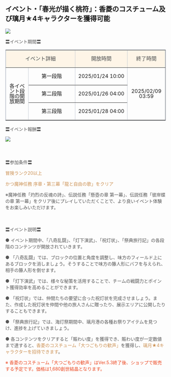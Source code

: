 ## イベント・「春光が描く桃符」：香菱のコスチューム及び璃月★4キャラクターを獲得可能
<img src="https://sdk.hoyoverse.com/upload/ann/2024/12/24/a3409d50effe4aa5f4b95dd02c016921_4130900429869273618.png">
<p style="white-space: pre-wrap; text-align: left;"><span style="color:rgba(85,85,85,1)">〓イベント期間〓</span></p><div class="table-wrapper"><table style="border-color:rgb(193, 199, 208);line-height:1;width:100%;border-collapse:collapse;" class="" border="1" cellspacing="0"><colgroup><col style="width: 13.425096634298106%;"><col style="width: 27.90609974545112%;"><col style="width: 31.224662958423682%;"><col style="width: 22.47572357876874%;"></colgroup><tbody><tr><td colspan="2" data-colwidth="89,185" style="background-color: rgb(254, 245, 231);"><p style="white-space: pre-wrap; text-align: center;"><span style="color:rgba(73,73,73,1)">イベント詳細</span></p></td><td data-colwidth="207" style="background-color: rgb(254, 245, 231);"><p style="white-space: pre-wrap; text-align: center;"><span style="color:rgba(73,73,73,1)">開放時間</span></p></td><td data-colwidth="149" style="background-color: rgb(254, 245, 231);"><p style="white-space: pre-wrap; text-align: center;"><span style="color:rgba(73,73,73,1)">終了時間</span></p></td></tr><tr><td rowspan="3" data-colwidth="89"><p style="white-space: pre-wrap; text-align: center;">各イベント段階の開放期間</p></td><td data-colwidth="185"><p style="white-space: pre-wrap; text-align: center;">第一段階</p></td><td data-colwidth="207"><p style="white-space: pre-wrap; text-align: center;"><t class="t_lc" contenteditable="false">2025/01/24 10:00</t></p></td><td rowspan="3" data-colwidth="149"><p style="white-space: pre-wrap; text-align: center;"><t class="t_lc" contenteditable="false">2025/02/09 03:59</t></p></td></tr><tr><td data-colwidth="185"><p style="white-space: pre-wrap; text-align: center;">第二段階</p></td><td data-colwidth="207"><p style="white-space: pre-wrap; text-align: center;"><t class="t_lc" contenteditable="false">2025/01/26 04:00</t></p></td></tr><tr><td data-colwidth="185"><p style="white-space: pre-wrap; text-align: center;">第三段階</p></td><td data-colwidth="207"><p style="white-space: pre-wrap; text-align: center;"><t class="t_lc" contenteditable="false">2025/01/28 04:00</t></p></td></tr></tbody></table></div><p style="white-space: pre-wrap; text-align: left;"><span style="color:rgba(85,85,85,1)">〓イベント報酬〓</span></p><p style="white-space: pre-wrap; min-height: 1.5em; text-align: left;"><img src="https://sdk.hoyoverse.com/upload/ann/2024/11/28/7956546e954456ea5e27f4147c69ebb9_520819962359382257.png" href="" style="border:none;vertical-align:middle;"></p><p style="white-space: pre-wrap; min-height: 1.5em; text-align: left;"></p><p style="white-space: pre-wrap; text-align: left;"><span style="color:rgba(85,85,85,1)">〓参加条件〓</span></p><p style="white-space: pre-wrap; text-align: left;"><span style="color:rgba(204,146,85,1)">冒険ランク20以上</span></p><p style="white-space: pre-wrap; text-align: left;"><span style="color:rgba(204,146,85,1)">かつ魔神任務 序章・第三幕「龍と自由の歌」をクリア</span></p><p style="white-space: pre-wrap; text-align: left;"><span style="color:rgba(85,85,85,1)">※魔神任務「灼烈の反魂の詩」、伝説任務「懸壺の章 第一幕」、伝説任務「彼岸蝶の章 第一幕」をクリア後にプレイしていただくことで、より良いイベント体験をお楽しみいただけます。</span></p><p style="white-space: pre-wrap; min-height: 1.5em; text-align: left;"></p><p style="white-space: pre-wrap; text-align: left;"><span style="color:rgba(85,85,85,1)">〓イベント説明〓</span></p><p style="white-space: pre-wrap; text-align: left;"><span style="color:rgba(85,85,85,1)">● イベント期間中、「八奇乱闘」、「灯下演武」、「祝灯状」、「祭典旅行記」の各段階のコンテンツが開放されていきます。</span></p><p style="white-space: pre-wrap; text-align: left;"><span style="color:rgba(85,85,85,1)">● 「八奇乱闘」では、ブロックの位置と角度を調整し、味方のフィールド上にあるブロックを消しましょう。そうすることで味方の籐人形にバフを与えられ、相手の籐人形を倒せます。</span></p><p style="white-space: pre-wrap; text-align: left;"><span style="color:rgba(85,85,85,1)">● 「灯下演武」では、様々な秘策を活用することで、チームの戦闘力とポイント獲得効率を高めることができます。</span></p><p style="white-space: pre-wrap; text-align: left;"><span style="color:rgba(85,85,85,1)">● 「祝灯状」では、仲間たちの要望に合った祝灯状を完成させましょう。また、作成した祝灯状を仲間や他の旅人さんに贈ったり、展示エリアに公開したりすることもできます。</span></p><p style="white-space: pre-wrap;"><span style="color:rgba(85,85,85,1)">● 「祭典旅行記」では、海灯祭期間中、璃月港の各種お祭りアイテムを見つけ、進捗を上げていきましょう。</span></p><p style="white-space: pre-wrap; text-align: left;"><span style="color:rgba(85,85,85,1)">● 各コンテンツをクリアすると「賑わい度」を獲得でき、賑わい度が一定数値まで達すると、</span><span style="color:rgba(204,146,85,1)">香菱のコスチューム「大つごもりの歓声」</span><span style="color:rgba(85,85,85,1)">を獲得し、</span><span style="color:rgba(204,146,85,1)">璃月★4キャラクターを招待できます</span><span style="color:rgba(85,85,85,1)">。</span></p><p style="white-space: pre-wrap;"><span style="color:rgba(236,73,35,1)">※ 香菱のコスチューム「大つごもりの歓声」はVer.5.3終了後、ショップで販売する予定です。価格は1,680創世結晶となります。</span></p>

